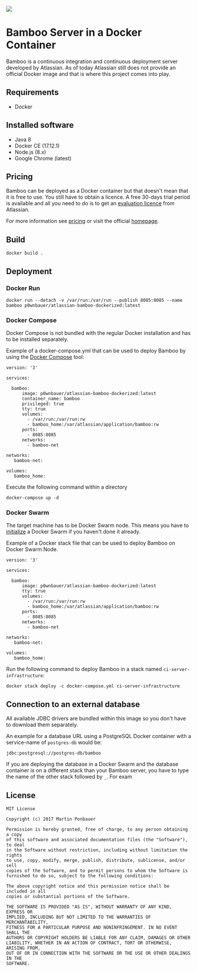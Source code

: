 [![][AtlassianLogo]][website]

# Bamboo Server in a Docker Container

Bamboo is a continuous integration and continuous deployment server developed by Atlassian. As of today Atlassian still does not provide an official Docker image  and that is where this project comes into play.

## Requirements

- Docker

## Installed software

- Java 8
- Docker CE (17.12.1)
- Node.js (8.x)
- Google Chrome (latest)

## Pricing

Bamboo can be deployed as a Docker container but that doesn't mean that it is free to use. You still have to obtain a licence. A free 30-days trial period is available and all you need to do is to get an [evaluation licence](https://my.atlassian.com/license/evaluation) from Atlassian.

For more information see [pricing](https://de.atlassian.com/software/bamboo/pricing) or visit the official [homepage](https://atlassian.com/software/bamboo).

## Build

````
docker build .
````

## Deployment

### Docker Run
````
docker run --detach -v /var/run:/var/run --publish 8085:8085 --name bamboo p0wnbauer/atlassian-bamboo-dockerized:latest
````

### Docker Compose

Docker Compose is not bundled with the regular Docker installation and has to be installed separately.

Example of a docker-compose.yml that can be used to deploy Bamboo by using the [Docker Compose](https://docs.docker.com/compose/) tool:

````
version: '3'

services:

  bamboo:
      image: p0wnbauer/atlassian-bamboo-dockerized:latest
      container_name: bamboo
      privileged: true
      tty: true
      volumes:
        - /var/run:/var/run:rw
        - bamboo_home:/var/atlassian/application/bamboo:rw
      ports:
        - 8085:8085
      networks:
        - bamboo-net

networks:
   bamboo-net:

volumes:
   bamboo_home:
````

Execute the following command within a directory
````
docker-compose up -d
````

### Docker Swarm

The target machine has to be Docker Swarm node. This means you have to [initialize](https://docs.docker.com/engine/reference/commandline/swarm_init/) a Docker Swarm if you haven't done it already.

Example of a Docker stack file that can be used to deploy Bamboo on Docker Swarm Node.

````
version: '3'

services:

  bamboo:
      image: p0wnbauer/atlassian-bamboo-dockerized:latest
      tty: true
      volumes:
        - /var/run:/var/run:rw
        - bamboo_home:/var/atlassian/application/bamboo:rw
      ports:
        - 8085:8085
      networks:
        - bamboo-net

networks:
   bamboo-net:

volumes:
   bamboo_home:
`````
Run the following command to deploy Bamboo in a stack named `ci-server-infrastructure`:
````
docker stack deploy -c docker-compose.yml ci-server-infrastructure
````

## Connection to an external database

All available JDBC drivers are bundled within this image so you don't have to download them separately.

An example for a database URL using a PostgreSQL Docker container with a service-name of `postgres-db` would be:

````
jdbc:postgresql://postgres-db/bamboo
````

If you are deploying the database in a Docker Swarm and the database container is on a different stack than your Bamboo server, you have to type the name of the other stack followed by `_`. For exam
## License

```
MIT License

Copyright (c) 2017 Martin Ponbauer

Permission is hereby granted, free of charge, to any person obtaining a copy
of this software and associated documentation files (the "Software"), to deal
in the Software without restriction, including without limitation the rights
to use, copy, modify, merge, publish, distribute, sublicense, and/or sell
copies of the Software, and to permit persons to whom the Software is
furnished to do so, subject to the following conditions:

The above copyright notice and this permission notice shall be included in all
copies or substantial portions of the Software.

THE SOFTWARE IS PROVIDED "AS IS", WITHOUT WARRANTY OF ANY KIND, EXPRESS OR
IMPLIED, INCLUDING BUT NOT LIMITED TO THE WARRANTIES OF MERCHANTABILITY,
FITNESS FOR A PARTICULAR PURPOSE AND NONINFRINGEMENT. IN NO EVENT SHALL THE
AUTHORS OR COPYRIGHT HOLDERS BE LIABLE FOR ANY CLAIM, DAMAGES OR OTHER
LIABILITY, WHETHER IN AN ACTION OF CONTRACT, TORT OR OTHERWISE, ARISING FROM,
OUT OF OR IN CONNECTION WITH THE SOFTWARE OR THE USE OR OTHER DEALINGS IN THE
SOFTWARE.
```

[AtlassianLogo]:https://www.atlassian.com/dam/jcr:93075b1a-484c-4fe5-8a4f-942710e51760/Atlassian-horizontal-blue@2x-rgb.png
[website]: https://www.atlassian.com/software/bamboo
